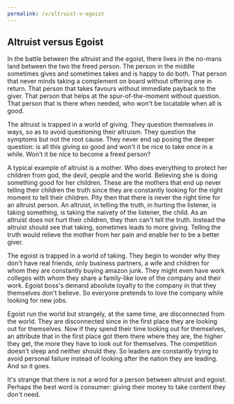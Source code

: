 ```yaml
---
permalink: /v/altruist-v-egoist
---
```


## Altruist versus Egoist

In the battle between the altruist and the egoist, there lives in the no-mans land between the two the freed person. The person in the middle sometimes gives and sometimes takes and is happy to do both. That person that never minds taking a complement on board without offering one in return. That person that takes favours without immediate payback to the giver. That person that helps at the spur-of-the-moment without question. That person that is there when needed, who won't be locatable when all is good.

The altruist is trapped in a world of giving. They question themselves in ways, so as to avoid questioning their altruism. They question the symptoms but not the root cause. They never end up posing the deeper question: is all this giving so good and won't it be nice to take once in a while. Won't it be nice to become a freed person?

A typical example of altruist is a mother. Who does everything to protect her children from god, the devil, people and the world. Believing she is doing something good for her children. These are the mothers that end up never telling their children the truth since they are constantly looking for the right moment to tell their children. Pity then that there is never the right time for an altruist person. An altruist, in telling the truth, in hurting the listener, is taking something, is taking the naivety of the listener, the child. As an altruist does not hurt their children, they then can't tell the truth. Instead the altruist should see that taking, sometimes leads to more giving. Telling the truth would relieve the mother from her pain and enable her to be a better giver.

The egoist is trapped in a world of taking. They begin to wonder why they don't have real friends, only business partners, a wife and children for whom they are constantly buying amazon junk. They might even have work colleges with whom they share a family-like love of the company and their work. Egoist boss's demand absolute loyalty to the company in that they themselves don't believe. So everyone pretends to love the company while looking for new jobs.

Egoist run the world but strangely, at the same time, are disconnected from the world. They are disconnected since in the first place they are looking out for themselves. Now if they spend their time looking out for themselves, an attribute that in the first place got them there where they are, the higher they get, the more they have to look out for themselves. The competition doesn't sleep and neither should they. So leaders are constantly trying to avoid personal failure instead of looking after the nation they are leading. And so it goes.

It's strange that there is not a word for a person between altruist and egoist. Perhaps the best word is consumer: giving their money to take content they don't need.



